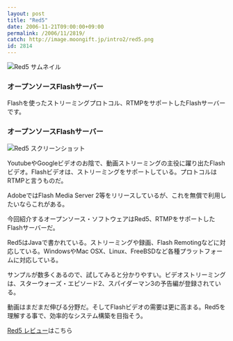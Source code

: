 ```yaml
---
layout: post
title: "Red5"
date: 2006-11-21T09:00:00+09:00
permalink: /2006/11/2819/
catch: http://image.moongift.jp/intro2/red5.png
id: 2814
---
```

 ![Red5 サムネイル](http://image.moongift.jp/intro2/red5.t.png "Red5 サムネイル")
  

### オープンソースFlashサーバー
  
Flashを使ったストリーミングプロトコル、RTMPをサポートしたFlashサーバーです。  
<!--more-->  

### オープンソースFlashサーバー
  

![Red5 スクリーンショット](http://image.moongift.jp/intro2/red5.png "Red5 スクリーンショット")

  

YoutubeやGoogleビデオのお陰で、動画ストリーミングの主役に躍り出たFlashビデオ。Flashビデオは、ストリーミングをサポートしている。プロトコルはRTMPと言うものだ。

  

AdobeではFlash Media Server 2等をリリースしているが、これを無償で利用したいならこれがある。

  

今回紹介するオープンソース・ソフトウェアはRed5、RTMPをサポートしたFlashサーバーだ。

  

Red5はJavaで書かれている。ストリーミングや録画、Flash Remotingなどに対応している。WindowsやMac OSX、Linux、FreeBSDなど各種プラットフォームに対応している。

  

サンプルが数多くあるので、試してみると分かりやすい。ビデオストリーミングは、スターウォーズ・エピソード2、スパイダーマン3の予告編が登録されている。

  

動画はまだまだ伸びる分野だ。そしてFlashビデオの需要は更に高まる。Red5を理解する事で、効率的なシステム構築を目指そう。

  

[Red5 レビュー](http://oss.moongift.jp/review/i-2820.html)はこちら

